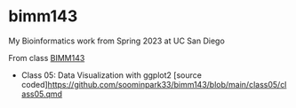 # bimm143
My Bioinformatics work from Spring 2023 at UC San Diego

From class [BIMM143](https://bioboot.github.io/bimm143_S23/)

- Class 05: Data Visualization with ggplot2 [source coded]https://github.com/soominpark33/bimm143/blob/main/class05/class05.qmd
